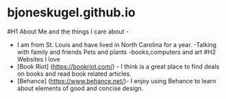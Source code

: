 # bjoneskugel.github.io
#H1 About Me and the things I care about -
- I am from St. Louis and have lived in North Carolina for a year.
-Talking with family and friends
Pets and plants
-books,computers and art
#H2 Websites I love 
- [Book Riot] (https://bookriot.com/) - I think is a great place to find deals on books and read book related articles.
- [Behance] (https://www.behance.net/)- I enjoy using Behance to learn about elements of good and concise design.

